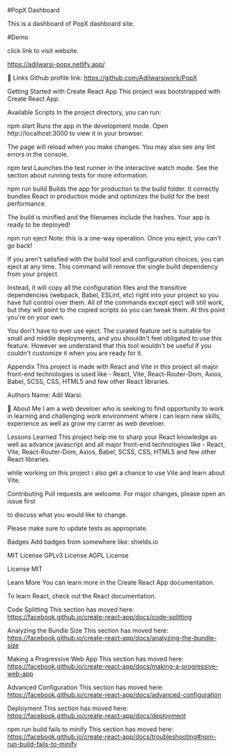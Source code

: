 #PopX Dashboard

This is a dashboard of PopX dashboard site.

#Demo

click link to visit website.

https://adilwarsi-popx.netlify.app/

🔗 Links
Github profile link: https://github.com/Adilwarsiwork/PopX

Getting Started with Create React App
This project was bootstrapped with Create React App.

Available Scripts
In the project directory, you can run:

npm start
Runs the app in the development mode.
Open http://localhost:3000 to view it in your browser.

The page will reload when you make changes.
You may also see any lint errors in the console.

npm test
Launches the test runner in the interactive watch mode.
See the section about running tests for more information.

npm run build
Builds the app for production to the build folder.
It correctly bundles React in production mode and optimizes the build for the best performance.

The build is minified and the filenames include the hashes.
Your app is ready to be deployed!

npm run eject
Note: this is a one-way operation. Once you eject, you can't go back!

If you aren't satisfied with the build tool and configuration choices, you can eject at any time. This command will remove the single build dependency from your project.

Instead, it will copy all the configuration files and the transitive dependencies (webpack, Babel, ESLint, etc) right into your project so you have full control over them. All of the commands except eject will still work, but they will point to the copied scripts so you can tweak them. At this point you're on your own.

You don't have to ever use eject. The curated feature set is suitable for small and middle deployments, and you shouldn't feel obligated to use this feature. However we understand that this tool wouldn't be useful if you couldn't customize it when you are ready for it.

Appendix
This project is made with React and Vite in this project all major front-end technologies is used like - React, Vite, React-Router-Dom, Axios, Babel, SCSS, CSS, HTML5 and few other React libraries.

Authors
Name: Adil Warsi.

🚀 About Me
I am a web develoer who is seeking to find opportunity to work in learning and challenging work environment where i can learn new skills, experience as well as grow my carrer as web develoer.

Lessons Learned
This project help me to sharp your React knowledge as well as advance javascript and all major front-end technologies like - React, Vite, React-Router-Dom, Axios, Babel, SCSS, CSS, HTML5 and few other React libraries.

while working on this project i also get a chance to use Vite and learn about Vite.

Contributing
Pull requests are welcome. For major changes, please open an issue first

to discuss what you would like to change.

Please make sure to update tests as appropriate.

Badges
Add badges from somewhere like: shields.io

MIT License GPLv3 License AGPL License

License
MIT

Learn More
You can learn more in the Create React App documentation.

To learn React, check out the React documentation.

Code Splitting
This section has moved here: https://facebook.github.io/create-react-app/docs/code-splitting

Analyzing the Bundle Size
This section has moved here: https://facebook.github.io/create-react-app/docs/analyzing-the-bundle-size

Making a Progressive Web App
This section has moved here: https://facebook.github.io/create-react-app/docs/making-a-progressive-web-app

Advanced Configuration
This section has moved here: https://facebook.github.io/create-react-app/docs/advanced-configuration

Deployment
This section has moved here: https://facebook.github.io/create-react-app/docs/deployment

npm run build fails to minify
This section has moved here: https://facebook.github.io/create-react-app/docs/troubleshooting#npm-run-build-fails-to-minify
